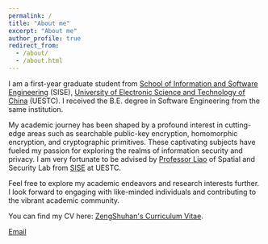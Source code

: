 ```yaml
---
permalink: /
title: "About me"
excerpt: "About me"
author_profile: true
redirect_from: 
  - /about/
  - /about.html
---
```


I am a first-year graduate student from [School of Information and Software Engineering](https://sise.uestc.edu.cn/) (SISE), [University of Electronic Science and Technology of China](https://www.uestc.edu.cn/) (UESTC). I received the B.E. degree in Software Engineering from the same institution.

My academic journey has been shaped by a profound interest in cutting-edge areas such as searchable public-key encryption, homomorphic encryption, and cryptographic primitives. These captivating subjects have fueled my passion for exploring the realms of information security and privacy. I am very fortunate to be advised by [Professor Liao](https://sise.uestc.edu.cn/info/1036/5672.htm) of Spatial and Security Lab from [SISE](https://sise.uestc.edu.cn/) at UESTC.

Feel free to explore my academic endeavors and research interests further. I look forward to engaging with like-minded individuals and contributing to the vibrant academic community.

You can find my CV here: [ZengShuhan's Curriculum Vitae](../assets/Curriculum_Vitae.pdf).

[Email](shuhanzeng@gmail.com) 

